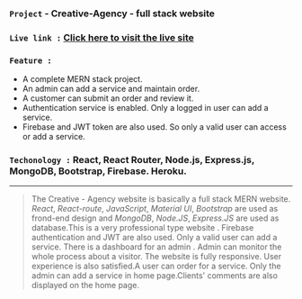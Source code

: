 ### `Project` - Creative-Agency - full stack website

### `Live link :`  [Click here to visit the live site](https://creative-agency-33a1d.web.app/)

### `Feature :`
* A complete MERN stack project. <br>
* An admin can add a service and maintain order. <br>
* A customer can submit an order and review it. <br>
* Authentication service is enabled. Only a logged in user can add a service. <br>
* Firebase and JWT token are also used. So only a valid user can access or add a service. <br>

### `Techonology :` React, React Router, Node.js, Express.js, MongoDB, Bootstrap, Firebase. Heroku. <br>
---

> The Creative - Agency website is basically a full stack MERN website. *React*, *React-route*, *JavaScript*, *Material UI*, *Bootstrap*  are used as frond-end design and *MongoDB*, *Node.JS*, *Express.JS* are used as database.This is a very professional type website . Firebase authentication and JWT are also used. Only a valid user can add a service. There is a dashboard for an admin . Admin can monitor the whole process about a visitor. The website is fully responsive. User experience is also satisfied.A user can order for a service. Only the admin can add a service in home page.Clients' comments are also  displayed on the home page.



